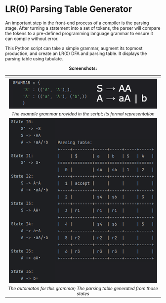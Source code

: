# LR(0) Parsing Table Generator

An important step in the front-end process of a compiler is the parsing stage. After turning a statement into a set of tokens, the parser will compare the tokens to a pre-defined programming language grammar to ensure it can compile without error.

This Python script can take a simple grammar, augment its topmost production, and create an LR(0) DFA and parsing table. It displays the parsing table using tabulate.

<div align="center">

**Screenshots:**

| <!-- -->                                                                                               |
|:------------------------------------------------------------------------------------------------------:|
| ![image](https://github.com/umlaufg/lr0_table_gen/blob/main/docs/images/lr0_screenshot_1.PNG?raw=true) |
| *The example grammar provided in the script; Its formal representation*                                |
| ![image](https://github.com/umlaufg/lr0_table_gen/blob/main/docs/images/lr0_screenshot_2.PNG?raw=true) |
| *The automaton for this grammar; The parsing table generated from those states*                        |

</div>
